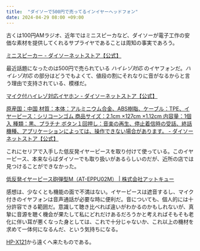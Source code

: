 ```yaml
---
title:  "ダイソーで500円で売ってるインイヤーヘッドフォン"
date: 2024-04-29 08:00 +09:00
---
```


古くは100円AMラジオ、近年ではミニスピーカなど、ダイソーが電子工作の安価な素材を提供してくれるサプライヤであることは周知の事実であろう。

[ミニスピーカー - ダイソーネットストア【公式】](https://jp.daisonet.com/collections/electricity0208/products/4549131578874)

最近話題になったのは500円で売られている _ハイレゾ対応_ のイヤフォンだ。_ハイレゾ対応_ の部分はどうでもよくて、値段の割にそれなりに音がなるからと言う理由で支持されている、模様だ。

[マイク付ハイレゾ対応イヤホン - ダイソーネットストア【公式】](https://jp.daisonet.com/collections/electricity0208/products/4550480277301)

[原産国：中国 材質：本体：アルミニウム合金、ABS樹脂、ケーブル：TPE、イヤーピース：シリコーンゴム 商品サイズ：2.1cm ×127cm ×1.12cm 内容量：1個入 種類：黒、プラチナ ボタン１回押し：音楽の再生、停止着信時の受話、終話 機種、アプリケーションによっては、操作できない場合があります。 - ダイソーネットストア【公式】](https://jp.daisonet.com/collections/electricity0208/products/4550480396071)

これにセリアで入手した低反発イヤーピースを取り付けて使っている。このイヤーピース、本来ならばダイソーでも取り扱いがあるらしいのだが、近所の店では見つけることができなかった。

[低反発イヤーピース砲弾型M（AT-EPPU02M） | 株式会社アットキュー](https://atq.amebaownd.com/posts/7713021?categoryIds=2725672)

感想は、少なくとも機能の面で不満はない。イヤーピースは遮音するし、マイク付きのイヤフォンは音声通話が必要な時に便利だ。音についても、個人的には十分許容できる範囲だ。意識して聴き比べれば違いがわかるのかもしれないが、真摯に音源を聴く機会が果たして私にどれだけあるだろうかと考えればそもそも老化に伴い耳が悪くなった身としては、これで十分じゃないか、これ以上の機材を求めて一体何になるんだ、という気持ちになる。

[HP-X121](https://av.watch.impress.co.jp/docs/20010323/aiwa2.htm)から遠くへ来たものである。
